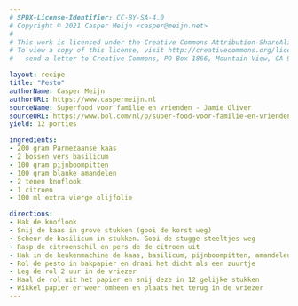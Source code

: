 ```yaml
---
# SPDX-License-Identifier: CC-BY-SA-4.0
# Copyright © 2021 Casper Meijn <casper@meijn.net>
# 
# This work is licensed under the Creative Commons Attribution-ShareAlike 4.0 International License. 
# To view a copy of this license, visit http://creativecommons.org/licenses/by-sa/4.0/ or 
#   send a letter to Creative Commons, PO Box 1866, Mountain View, CA 94042, USA.

layout: recipe
title: "Pesto"
authorName: Casper Meijn
authorURL: https://www.caspermeijn.nl
sourceName: Superfood voor familie en vrienden - Jamie Oliver
sourceURL: https://www.bol.com/nl/p/super-food-voor-familie-en-vrienden/9200000057111354/
yield: 12 porties

ingredients:
- 200 gram Parmezaanse kaas
- 2 bossen vers basilicum
- 100 gram pijnboompitten
- 100 gram blanke amandelen  
- 2 tenen knoflook
- 1 citroen
- 100 ml extra vierge olijfolie

directions:
- Hak de knoflook
- Snij de kaas in grove stukken (gooi de korst weg)
- Scheur de basilicum in stukken. Gooi de stugge steeltjes weg
- Rasp de citroenschil en pers de de citroen uit
- Hak in de keukenmachine de kaas, basilicum, pijnboompitten, amandelen, citroenschil, citroensap en olie tot een egaal mengsel
- Rol de pesto in bakpapier en draai het dicht als een zuurtje
- Leg de rol 2 uur in de vriezer
- Haal de rol uit het papier en snij deze in 12 gelijke stukken
- Wikkel papier er weer omheen en plaats het terug in de vriezer
---
```


